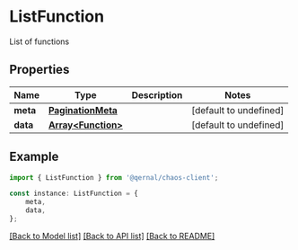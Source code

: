 # ListFunction

List of functions

## Properties

Name | Type | Description | Notes
------------ | ------------- | ------------- | -------------
**meta** | [**PaginationMeta**](PaginationMeta.md) |  | [default to undefined]
**data** | [**Array&lt;Function&gt;**](Function.md) |  | [default to undefined]

## Example

```typescript
import { ListFunction } from '@qernal/chaos-client';

const instance: ListFunction = {
    meta,
    data,
};
```

[[Back to Model list]](../README.md#documentation-for-models) [[Back to API list]](../README.md#documentation-for-api-endpoints) [[Back to README]](../README.md)
